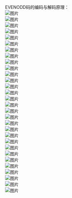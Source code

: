 EVENODD码的编码与解码原理：</br>
![图片](https://github.com/Hiooary/EVENODD/blob/master/images/1.jpg)</br>
![图片](https://github.com/Hiooary/EVENODD/blob/master/images/2.jpg)</br>
![图片](https://github.com/Hiooary/EVENODD/blob/master/images/3.jpg)</br>
![图片](https://github.com/Hiooary/EVENODD/blob/master/images/4.jpg)</br>
![图片](https://github.com/Hiooary/EVENODD/blob/master/images/5.jpg)</br>
![图片](https://github.com/Hiooary/EVENODD/blob/master/images/6.jpg)</br>
![图片](https://github.com/Hiooary/EVENODD/blob/master/images/7.jpg)</br>
![图片](https://github.com/Hiooary/EVENODD/blob/master/images/8.jpg)</br>
![图片](https://github.com/Hiooary/EVENODD/blob/master/images/9.jpg)</br>
![图片](https://github.com/Hiooary/EVENODD/blob/master/images/10.jpg)</br>
![图片](https://github.com/Hiooary/EVENODD/blob/master/images/11.jpg)</br>
![图片](https://github.com/Hiooary/EVENODD/blob/master/images/12.jpg)</br>
![图片](https://github.com/Hiooary/EVENODD/blob/master/images/13.jpg)</br>
![图片](https://github.com/Hiooary/EVENODD/blob/master/images/14.jpg)</br>
![图片](https://github.com/Hiooary/EVENODD/blob/master/images/15.jpg)</br>
![图片](https://github.com/Hiooary/EVENODD/blob/master/images/16.jpg)</br>
![图片](https://github.com/Hiooary/EVENODD/blob/master/images/17.jpg)</br>
![图片](https://github.com/Hiooary/EVENODD/blob/master/images/18.jpg)</br>
![图片](https://github.com/Hiooary/EVENODD/blob/master/images/19.jpg)</br>
![图片](https://github.com/Hiooary/EVENODD/blob/master/images/20.jpg)</br>
![图片](https://github.com/Hiooary/EVENODD/blob/master/images/21.jpg)</br>
![图片](https://github.com/Hiooary/EVENODD/blob/master/images/22.jpg)</br>
![图片](https://github.com/Hiooary/EVENODD/blob/master/images/23.jpg)</br>
![图片](https://github.com/Hiooary/EVENODD/blob/master/images/24.jpg)</br>
![图片](https://github.com/Hiooary/EVENODD/blob/master/images/25.jpg)</br>
![图片](https://github.com/Hiooary/EVENODD/blob/master/images/26.jpg)</br>
![图片](https://github.com/Hiooary/EVENODD/blob/master/images/27.jpg)</br>
![图片](https://github.com/Hiooary/EVENODD/blob/master/images/19.jpg)</br>
![图片](https://github.com/Hiooary/EVENODD/blob/master/images/20.jpg)</br>
![图片](https://github.com/Hiooary/EVENODD/blob/master/images/21.jpg)</br>
